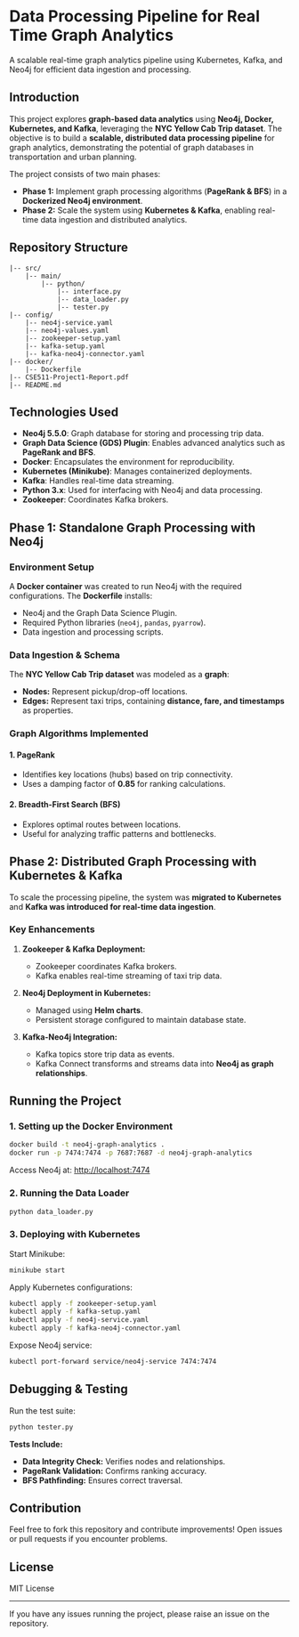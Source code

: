 # Data Processing Pipeline for Real Time Graph Analytics
A scalable real-time graph analytics pipeline using Kubernetes, Kafka, and Neo4j for efficient data ingestion and processing.

## Introduction
This project explores **graph-based data analytics** using **Neo4j, Docker, Kubernetes, and Kafka**, leveraging the **NYC Yellow Cab Trip dataset**. The objective is to build a **scalable, distributed data processing pipeline** for graph analytics, demonstrating the potential of graph databases in transportation and urban planning.

The project consists of two main phases:

- **Phase 1:** Implement graph processing algorithms (**PageRank & BFS**) in a **Dockerized Neo4j environment**.
- **Phase 2:** Scale the system using **Kubernetes & Kafka**, enabling real-time data ingestion and distributed analytics.

## Repository Structure
```
|-- src/
    |-- main/
        |-- python/
            |-- interface.py
            |-- data_loader.py
            |-- tester.py
|-- config/
    |-- neo4j-service.yaml
    |-- neo4j-values.yaml
    |-- zookeeper-setup.yaml
    |-- kafka-setup.yaml
    |-- kafka-neo4j-connector.yaml
|-- docker/
    |-- Dockerfile
|-- CSE511-Project1-Report.pdf
|-- README.md
```

## Technologies Used
- **Neo4j 5.5.0**: Graph database for storing and processing trip data.
- **Graph Data Science (GDS) Plugin**: Enables advanced analytics such as **PageRank and BFS**.
- **Docker**: Encapsulates the environment for reproducibility.
- **Kubernetes (Minikube)**: Manages containerized deployments.
- **Kafka**: Handles real-time data streaming.
- **Python 3.x**: Used for interfacing with Neo4j and data processing.
- **Zookeeper**: Coordinates Kafka brokers.

## Phase 1: Standalone Graph Processing with Neo4j
### Environment Setup
A **Docker container** was created to run Neo4j with the required configurations. The **Dockerfile** installs:
- Neo4j and the Graph Data Science Plugin.
- Required Python libraries (`neo4j`, `pandas`, `pyarrow`).
- Data ingestion and processing scripts.

### Data Ingestion & Schema
The **NYC Yellow Cab Trip dataset** was modeled as a **graph**:
- **Nodes:** Represent pickup/drop-off locations.
- **Edges:** Represent taxi trips, containing **distance, fare, and timestamps** as properties.

### Graph Algorithms Implemented
#### 1. **PageRank**
- Identifies key locations (hubs) based on trip connectivity.
- Uses a damping factor of **0.85** for ranking calculations.

#### 2. **Breadth-First Search (BFS)**
- Explores optimal routes between locations.
- Useful for analyzing traffic patterns and bottlenecks.

## Phase 2: Distributed Graph Processing with Kubernetes & Kafka
To scale the processing pipeline, the system was **migrated to Kubernetes** and **Kafka was introduced for real-time data ingestion**.

### Key Enhancements
1. **Zookeeper & Kafka Deployment:**
   - Zookeeper coordinates Kafka brokers.
   - Kafka enables real-time streaming of taxi trip data.

2. **Neo4j Deployment in Kubernetes:**
   - Managed using **Helm charts**.
   - Persistent storage configured to maintain database state.

3. **Kafka-Neo4j Integration:**
   - Kafka topics store trip data as events.
   - Kafka Connect transforms and streams data into **Neo4j as graph relationships**.

## Running the Project
### 1. Setting up the Docker Environment
```sh
docker build -t neo4j-graph-analytics .
docker run -p 7474:7474 -p 7687:7687 -d neo4j-graph-analytics
```
Access Neo4j at: [http://localhost:7474](http://localhost:7474)

### 2. Running the Data Loader
```sh
python data_loader.py
```


### 3. Deploying with Kubernetes
Start Minikube:
```sh
minikube start
```
Apply Kubernetes configurations:
```sh
kubectl apply -f zookeeper-setup.yaml
kubectl apply -f kafka-setup.yaml
kubectl apply -f neo4j-service.yaml
kubectl apply -f kafka-neo4j-connector.yaml
```
Expose Neo4j service:
```sh
kubectl port-forward service/neo4j-service 7474:7474
```

## Debugging & Testing
Run the test suite:
```sh
python tester.py
```
**Tests Include:**
- **Data Integrity Check:** Verifies nodes and relationships.
- **PageRank Validation:** Confirms ranking accuracy.
- **BFS Pathfinding:** Ensures correct traversal.

## Contribution
Feel free to fork this repository and contribute improvements! Open issues or pull requests if you encounter problems.

## License
MIT License

---
If you have any issues running the project, please raise an issue on the repository.
